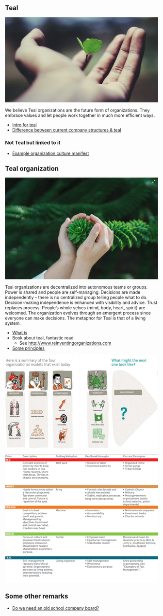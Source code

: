 ## Teal

![](img/grow.png)

We believe Teal organizations are the future form of organizations.
They embrace values and let people work together in much more efficient ways.

- [Intro for teal](teal_organization_intro)
- [Difference between current company structures & teal](teal_differences_with_companies)

### Not Teal but linked to it

- [Example organization culture manifest](teal_org_culture_manifest)
 

## Teal organization

![](img/grow2.png)

Teal organizations are decentralized into autonomous teams or groups. Power is shared and people are self-managing. Decisions are made independently – there is no centralized group telling people what to do. Decision-making independence is enhanced with visibility and advice. Trust replaces process. People’s whole selves (mind, body, heart, spirit) are welcomed. The organization evolves through an emergent process since everyone can make decisions. The metaphor for Teal is that of a living system. 

- [What is](http://www.reinventingorganizationswiki.com/Teal_Organizations)
- Book about teal, fantastic read
    - See http://www.reinventingorganizations.com
- [Some principles](http://agilitrix.com/2016/04/teal-organization-illustration/)

![](img/teal_org.png)

![](img/teal_overview.png)


## Some other remarks

- [Do we need an old school company board?](http://www.reinventingorganizationswiki.com/Board)
